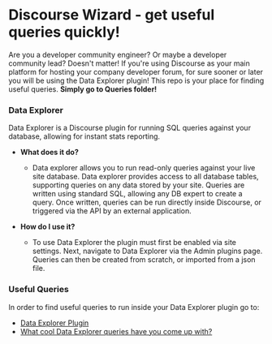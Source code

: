 # Discourse Wizard - get useful queries quickly!

Are you a developer community engineer? Or maybe a developer community lead? Doesn't matter! If you're using Discourse as your main platform for hosting your company developer forum, for sure sooner or later you will be using the Data Explorer plugin! This repo is your place for finding useful queries. **Simply go to Queries folder!**

### Data Explorer 

Data Explorer is a Discourse plugin for running SQL queries against your database, allowing for instant stats reporting.

* **What does it do?**
  * Data explorer allows you to run read-only queries against your live site database. Data explorer provides access to all database tables, supporting queries on any data stored by your site. Queries are written using standard SQL, allowing any DB expert to create a query. Once written, queries can be run directly inside Discourse, or triggered via the API by an external application.

* **How do I use it?**
  * To use Data Explorer the plugin must first be enabled via site settings. Next, navigate to Data Explorer via the Admin plugins page. Queries can then be created from scratch, or imported from a json file.

### Useful Queries

In order to find useful queries to run inside your Data Explorer plugin go to:

* [Data Explorer Plugin](https://meta.discourse.org/t/data-explorer-plugin/32566) <br>
* [What cool Data Explorer queries have you come up with?](https://meta.discourse.org/t/what-cool-data-explorer-queries-have-you-come-up-with/43516) <br>

